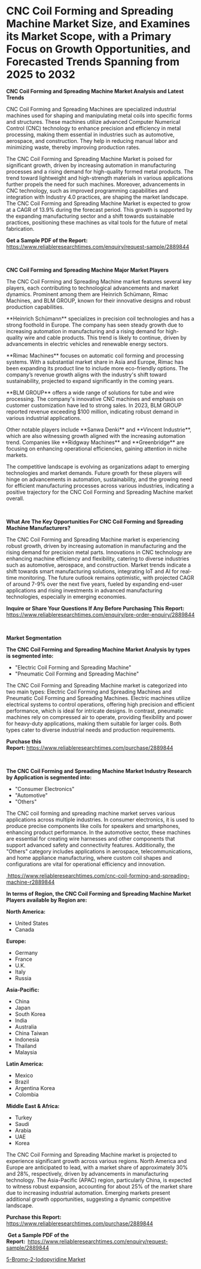 <p><h1>CNC Coil Forming and Spreading Machine Market Size, and Examines its Market Scope, with a Primary Focus on Growth Opportunities, and Forecasted Trends Spanning from 2025 to 2032</h1></p><p><strong>CNC Coil Forming and Spreading Machine Market Analysis and Latest Trends</strong></p>
<p><p>CNC Coil Forming and Spreading Machines are specialized industrial machines used for shaping and manipulating metal coils into specific forms and structures. These machines utilize advanced Computer Numerical Control (CNC) technology to enhance precision and efficiency in metal processing, making them essential in industries such as automotive, aerospace, and construction. They help in reducing manual labor and minimizing waste, thereby improving production rates.</p><p>The CNC Coil Forming and Spreading Machine Market is poised for significant growth, driven by increasing automation in manufacturing processes and a rising demand for high-quality formed metal products. The trend toward lightweight and high-strength materials in various applications further propels the need for such machines. Moreover, advancements in CNC technology, such as improved programming capabilities and integration with Industry 4.0 practices, are shaping the market landscape. The CNC Coil Forming and Spreading Machine Market is expected to grow at a CAGR of 13.9% during the forecast period. This growth is supported by the expanding manufacturing sector and a shift towards sustainable practices, positioning these machines as vital tools for the future of metal fabrication.</p></p>
<p><strong>Get a Sample PDF of the Report:&nbsp;</strong> <a href="https://www.reliableresearchtimes.com/enquiry/request-sample/2889844?utm_campaign=2244&utm_medium=2&utm_source=Github&utm_content=ia&utm_term=14032025&utm_id=cnc-coil-forming-and-spreading-machine">https://www.reliableresearchtimes.com/enquiry/request-sample/2889844</a></p>
<p>&nbsp;</p>
<p><strong>CNC Coil Forming and Spreading Machine Major Market Players</strong></p>
<p><p>The CNC Coil Forming and Spreading Machine market features several key players, each contributing to technological advancements and market dynamics. Prominent among them are Heinrich Schümann, Rimac Machines, and BLM GROUP, known for their innovative designs and robust production capabilities.</p><p>**Heinrich Schümann** specializes in precision coil technologies and has a strong foothold in Europe. The company has seen steady growth due to increasing automation in manufacturing and a rising demand for high-quality wire and cable products. This trend is likely to continue, driven by advancements in electric vehicles and renewable energy sectors.</p><p>**Rimac Machines** focuses on automatic coil forming and processing systems. With a substantial market share in Asia and Europe, Rimac has been expanding its product line to include more eco-friendly options. The company’s revenue growth aligns with the industry's shift toward sustainability, projected to expand significantly in the coming years.</p><p>**BLM GROUP** offers a wide range of solutions for tube and wire processing. The company's innovative CNC machines and emphasis on customer customization have led to strong sales. In 2023, BLM GROUP reported revenue exceeding $100 million, indicating robust demand in various industrial applications.</p><p>Other notable players include **Sanwa Denki** and **Vincent Industrie**, which are also witnessing growth aligned with the increasing automation trend. Companies like **Ridgway Machines** and **Greenbridge** are focusing on enhancing operational efficiencies, gaining attention in niche markets.</p><p>The competitive landscape is evolving as organizations adapt to emerging technologies and market demands. Future growth for these players will hinge on advancements in automation, sustainability, and the growing need for efficient manufacturing processes across various industries, indicating a positive trajectory for the CNC Coil Forming and Spreading Machine market overall.</p></p>
<p>&nbsp;</p>
<p><strong>What Are The Key Opportunities For CNC Coil Forming and Spreading Machine Manufacturers?</strong></p>
<p><p>The CNC Coil Forming and Spreading Machine market is experiencing robust growth, driven by increasing automation in manufacturing and the rising demand for precision metal parts. Innovations in CNC technology are enhancing machine efficiency and flexibility, catering to diverse industries such as automotive, aerospace, and construction. Market trends indicate a shift towards smart manufacturing solutions, integrating IoT and AI for real-time monitoring. The future outlook remains optimistic, with projected CAGR of around 7-9% over the next five years, fueled by expanding end-user applications and rising investments in advanced manufacturing technologies, especially in emerging economies.</p></p>
<p><strong>Inquire or Share Your Questions If Any Before Purchasing This Report:</strong> <a href="https://www.reliableresearchtimes.com/enquiry/pre-order-enquiry/2889844?utm_campaign=2244&utm_medium=2&utm_source=Github&utm_content=ia&utm_term=14032025&utm_id=cnc-coil-forming-and-spreading-machine">https://www.reliableresearchtimes.com/enquiry/pre-order-enquiry/2889844</a></p>
<p>&nbsp;</p>
<p><strong>Market Segmentation</strong></p>
<p><strong>The CNC Coil Forming and Spreading Machine Market Analysis by types is segmented into:</strong></p>
<p><ul><li>"Electric Coil Forming and Spreading Machine"</li><li>"Pneumatic Coil Forming and Spreading Machine"</li></ul></p>
<p><p>The CNC Coil Forming and Spreading Machine market is categorized into two main types: Electric Coil Forming and Spreading Machines and Pneumatic Coil Forming and Spreading Machines. Electric machines utilize electrical systems to control operations, offering high precision and efficient performance, which is ideal for intricate designs. In contrast, pneumatic machines rely on compressed air to operate, providing flexibility and power for heavy-duty applications, making them suitable for larger coils. Both types cater to diverse industrial needs and production requirements.</p></p>
<p><strong>Purchase this Report:&nbsp;</strong><a href="https://www.reliableresearchtimes.com/purchase/2889844?utm_campaign=2244&utm_medium=2&utm_source=Github&utm_content=ia&utm_term=14032025&utm_id=cnc-coil-forming-and-spreading-machine">https://www.reliableresearchtimes.com/purchase/2889844</a></p>
<p>&nbsp;</p>
<p><strong>The CNC Coil Forming and Spreading Machine Market Industry Research by Application is segmented into:</strong></p>
<p><ul><li>"Consumer Electronics"</li><li>"Automotive"</li><li>"Others"</li></ul></p>
<p><p>The CNC coil forming and spreading machine market serves various applications across multiple industries. In consumer electronics, it is used to produce precise components like coils for speakers and smartphones, enhancing product performance. In the automotive sector, these machines are essential for creating wire harnesses and other components that support advanced safety and connectivity features. Additionally, the "Others" category includes applications in aerospace, telecommunications, and home appliance manufacturing, where custom coil shapes and configurations are vital for operational efficiency and innovation.</p></p>
<p><a href="https://www.reliableresearchtimes.com/cnc-coil-forming-and-spreading-machine-r2889844?utm_campaign=2244&utm_medium=2&utm_source=Github&utm_content=ia&utm_term=14032025&utm_id=cnc-coil-forming-and-spreading-machine">&nbsp;https://www.reliableresearchtimes.com/cnc-coil-forming-and-spreading-machine-r2889844</a></p>
<p><strong>In terms of Region, the CNC Coil Forming and Spreading Machine Market Players available by Region are:</strong></p>
<p>
    <p> <strong> North America: </strong>
        <ul>
            <li>United States</li>
            <li>Canada</li>
        </ul>
        </p> 
    <p> <strong> Europe: </strong>
        <ul>
            <li>Germany</li>
            <li>France</li>
            <li>U.K.</li>
            <li>Italy</li>
            <li>Russia</li>
        </ul>
        </p> 
    <p> <strong> Asia-Pacific: </strong>
        <ul>
            <li>China</li>
            <li>Japan</li>
            <li>South Korea</li>
            <li>India</li>
            <li>Australia</li>
            <li>China Taiwan</li>
            <li>Indonesia</li>
            <li>Thailand</li>
            <li>Malaysia</li>
        </ul>
        </p> 
    <p> <strong> Latin America: </strong>
        <ul>
            <li>Mexico</li>
            <li>Brazil</li>
            <li>Argentina Korea</li>
            <li>Colombia</li>
        </ul>
        </p> 
    <p> <strong> Middle East & Africa: </strong>
        <ul>
            <li>Turkey</li>
            <li>Saudi</li>
            <li>Arabia</li>
            <li>UAE</li>
            <li>Korea</li>
        </ul>
    </p>
    </p>
<p><p>The CNC Coil Forming and Spreading Machine market is projected to experience significant growth across various regions. North America and Europe are anticipated to lead, with a market share of approximately 30% and 28%, respectively, driven by advancements in manufacturing technology. The Asia-Pacific (APAC) region, particularly China, is expected to witness robust expansion, accounting for about 25% of the market share due to increasing industrial automation. Emerging markets present additional growth opportunities, suggesting a dynamic competitive landscape.</p></p>
<p><strong>Purchase this Report: </strong><a href="https://www.reliableresearchtimes.com/purchase/2889844?utm_campaign=2244&utm_medium=2&utm_source=Github&utm_content=ia&utm_term=14032025&utm_id=cnc-coil-forming-and-spreading-machine">https://www.reliableresearchtimes.com/purchase/2889844</a></p>
<p>&nbsp;<strong>Get a Sample PDF of the Report:&nbsp;&nbsp;</strong><a href="https://www.reliableresearchtimes.com/enquiry/request-sample/2889844?utm_campaign=2244&utm_medium=2&utm_source=Github&utm_content=ia&utm_term=14032025&utm_id=cnc-coil-forming-and-spreading-machine">https://www.reliableresearchtimes.com/enquiry/request-sample/2889844</a></p>
<p><strong></strong></p>
<p><p><a href="https://github.com/delindacallegari68/Market-Research-Report-List-1/blob/main/5-bromo-2-iodopyridine-market.md?utm_campaign=2244&utm_medium=2&utm_source=Github&utm_content=ia&utm_term=14032025&utm_id=cnc-coil-forming-and-spreading-machine">5-Bromo-2-Iodopyridine Market</a></p></p>